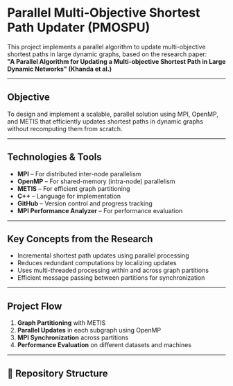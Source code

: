 #  Parallel Multi-Objective Shortest Path Updater (PMOSPU)

This project implements a parallel algorithm to update multi-objective shortest paths in large dynamic graphs, based on the research paper:  
**"A Parallel Algorithm for Updating a Multi-objective Shortest Path in Large Dynamic Networks" (Khanda et al.)**

---

##  Objective

To design and implement a scalable, parallel solution using MPI, OpenMP, and METIS that efficiently updates shortest paths in dynamic graphs without recomputing them from scratch.

---

## Technologies & Tools

- **MPI** – For distributed inter-node parallelism  
- **OpenMP** – For shared-memory (intra-node) parallelism  
- **METIS** – For efficient graph partitioning  
- **C++** – Language for implementation  
- **GitHub** – Version control and progress tracking  
- **MPI Performance Analyzer** – For performance evaluation

---

## Key Concepts from the Research

- Incremental shortest path updates using parallel processing  
- Reduces redundant computations by localizing updates  
- Uses multi-threaded processing within and across graph partitions  
- Efficient message passing between partitions for synchronization

---

## Project Flow

1. **Graph Partitioning** with METIS  
2. **Parallel Updates** in each subgraph using OpenMP  
3. **MPI Synchronization** across partitions  
4. **Performance Evaluation** on different datasets and machines

---

## 📂 Repository Structure

